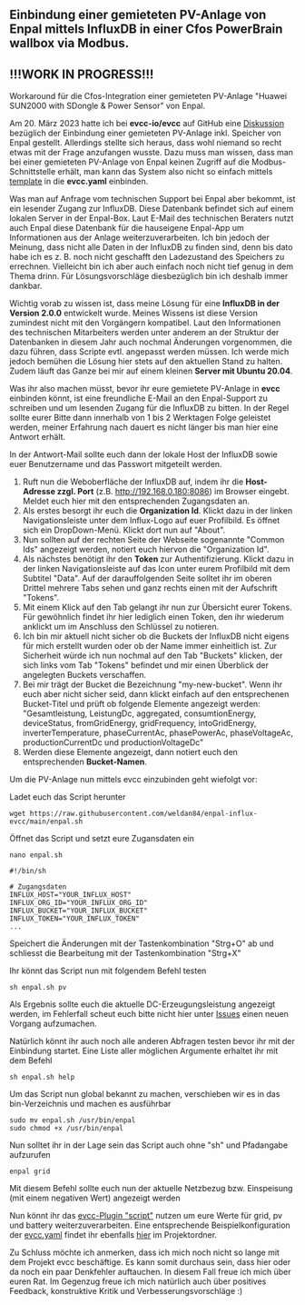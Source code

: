 ## Einbindung einer gemieteten PV-Anlage von Enpal mittels InfluxDB in einer Cfos PowerBrain wallbox via Modbus.
## !!!WORK IN PROGRESS!!!
Workaround für die Cfos-Integration einer gemieteten PV-Anlage "Huawei SUN2000 with SDongle &amp; Power Sensor" von Enpal.

Am 20. März 2023 hatte ich bei **evcc-io/evcc** auf GitHub eine [Diskussion](https://github.com/evcc-io/evcc/discussions/6965) bezüglich der Einbindung einer gemieteten PV-Anlage inkl. Speicher von Enpal gestellt. Allerdings stellte sich heraus, dass wohl niemand so recht etwas mit der Frage anzufangen wusste. Dazu muss man wissen, dass man bei einer gemieteten PV-Anlage von Enpal keinen Zugriff auf die Modbus-Schnittstelle erhält, man kann das System also nicht so einfach mittels [template](https://docs.evcc.io/docs/devices/meters#sun2000-with-sdongle--power-sensor) in die **evcc.yaml** einbinden.   

Was man auf Anfrage vom technischen Support bei Enpal aber bekommt, ist ein lesender Zugang zur InfluxDB. Diese Datenbank befindet sich auf einem lokalen Server in der Enpal-Box. Laut E-Mail des technischen Beraters nutzt auch Enpal diese Datenbank für die hauseigene Enpal-App um Informationen aus der Anlage weiterzuverarbeiten. Ich bin jedoch der Meinung, dass nicht alle Daten in der InfluxDB zu finden sind, denn bis dato habe ich es z. B. noch nicht geschafft den Ladezustand des Speichers zu errechnen. Vielleicht bin ich aber auch einfach noch nicht tief genug in dem Thema drinn. Für Lösungsvorschläge diesbezüglich bin ich deshalb immer dankbar.

Wichtig vorab zu wissen ist, dass meine Lösung für eine **InfluxDB in der Version 2.0.0** entwickelt wurde. Meines Wissens ist diese Version zumindest nicht mit den Vorgängern kompatibel. Laut den Informationen des technischen Mitarbeiters werden unter anderem an der Struktur der Datenbanken in diesem Jahr auch nochmal Änderungen vorgenommen, die dazu führen, dass Scripte evtl. angepasst werden müssen. Ich werde mich jedoch bemühen die Lösung hier stets auf den aktuellen Stand zu halten. Zudem läuft das Ganze bei mir auf einem kleinen **Server mit Ubuntu 20.04**.

Was ihr also machen müsst, bevor ihr eure gemietete PV-Anlage in **evcc** einbinden könnt, ist eine freundliche E-Mail an den Enpal-Support zu schreiben und um lesenden Zugang für die InfluxDB zu bitten. In der Regel sollte eurer Bitte dann innerhalb von 1 bis 2 Werktagen Folge geleistet werden, meiner Erfahrung nach dauert es nicht länger bis man hier eine Antwort erhält.

In der Antwort-Mail sollte euch dann der lokale Host der InfluxDB sowie euer Benutzername und das Passwort mitgeteilt werden.
1. Ruft nun die Weboberfläche der InfluxDB auf, indem ihr die **Host-Adresse zzgl. Port** (z.B. http://192.168.0.180:8086) im Browser eingebt. Meldet euch hier mit den entsprechenden Zugangsdaten an.
2. Als erstes besorgt ihr euch die **Organization Id**. Klickt dazu in der linken Navigationsleiste unter dem Influx-Logo auf euer Profilbild. Es öffnet sich ein DropDown-Menü. Klickt dort nun auf "About".
3. Nun sollten auf der rechten Seite der Webseite sogenannte "Common Ids" angezeigt werden, notiert euch hiervon die "Organization Id".
4. Als nächstes benötigt ihr den **Token** zur Authentifizierung. Klickt dazu in der linken Navigationsleiste auf das Icon unter eurem Profilbild mit dem Subtitel "Data". Auf der darauffolgenden Seite solltet ihr im oberen Drittel mehrere Tabs sehen und ganz rechts einen mit der Aufschrift "Tokens". 
5. Mit einem Klick auf den Tab gelangt ihr nun zur Übersicht eurer Tokens. Für gewöhnlich findet ihr hier lediglich einen Token, den ihr wiederum anklickt um im Anschluss den Schlüssel zu notieren.
6. Ich bin mir aktuell nicht sicher ob die Buckets der InfluxDB nicht eigens für mich erstellt wurden oder ob der Name immer einheitlich ist. Zur Sicherheit würde ich nun nochmal auf den Tab "Buckets" klicken, der sich links vom Tab "Tokens" befindet und mir einen Überblick der angelegten Buckets verschaffen.
7. Bei mir trägt der Bucket die Bezeichnung "my-new-bucket". Wenn ihr euch aber nicht sicher seid, dann klickt einfach auf den entsprechenen Bucket-Titel und prüft ob folgende Elemente angezeigt werden: "Gesamtleistung, LeistungDc, aggregated, consumtionEnergy, deviceStatus, fromGridEnergy, gridFrequency, intoGridEnergy, inverterTemperature, phaseCurrentAc, phasePowerAc, phaseVoltageAc, productionCurrentDc und productionVoltageDc"
8. Werden diese Elemente angezeigt, dann notiert euch den entsprechenden **Bucket-Namen**.

Um die PV-Anlage nun mittels evcc einzubinden geht wiefolgt vor:

Ladet euch das Script herunter
````shell
wget https://raw.githubusercontent.com/weldan84/enpal-influx-evcc/main/enpal.sh
````

Öffnet das Script und setzt eure Zugansdaten ein
````shell
nano enpal.sh
````

````shell
#!/bin/sh

# Zugangsdaten
INFLUX_HOST="YOUR_INFLUX_HOST"
INFLUX_ORG_ID="YOUR_INFLUX_ORG_ID"
INFLUX_BUCKET="YOUR_INFLUX_BUCKET"
INFLUX_TOKEN="YOUR_INFLUX_TOKEN"
...

````

Speichert die Änderungen mit der Tastenkombination "Strg+O" ab und schliesst die Bearbeitung mit der Tastenkombination "Strg+X"

Ihr könnt das Script nun mit folgendem Befehl testen
````shell
sh enpal.sh pv
````
Als Ergebnis sollte euch die aktuelle DC-Erzeugungsleistung angezeigt werden, im Fehlerfall scheut euch bitte nicht hier unter [Issues](https://github.com/weldan84/enpal-influx-evcc/issues) einen neuen Vorgang aufzumachen.

Natürlich könnt ihr auch noch alle anderen Abfragen testen bevor ihr mit der Einbindung startet. Eine Liste aller möglichen Argumente erhaltet ihr mit dem Befehl
````shell
sh enpal.sh help
````

Um das Script nun global bekannt zu machen, verschieben wir es in das bin-Verzeichnis und machen es ausführbar 
````shell
sudo mv enpal.sh /usr/bin/enpal
sudo chmod +x /usr/bin/enpal
````

Nun solltet ihr in der Lage sein das Script auch ohne "sh" und Pfadangabe aufzurufen
````shell
enpal grid
````

Mit diesem Befehl sollte euch nun der aktuelle Netzbezug bzw. Einspeisung (mit einem negativen Wert) angezeigt werden

Nun könnt ihr das [evcc-Plugin "script"](https://docs.evcc.io/docs/reference/plugins#shell-script-lesenschreiben) nutzen um eure Werte für grid, pv und battery weiterzuverarbeiten. Eine entsprechende Beispielkonfiguration der [evcc.yaml](https://github.com/weldan84/enpal-influx-evcc/blob/main/evcc.yaml) findet ihr ebenfalls [hier](https://github.com/weldan84/enpal-influx-evcc/blob/main/evcc.yaml) im Projektordner.

Zu Schluss möchte ich anmerken, dass ich mich noch nicht so lange mit dem Projekt evcc beschäftige. Es kann somit durchaus sein, dass hier oder da noch ein paar Denkfehler auftauchen. In diesem Fall freue ich mich über euren Rat. Im Gegenzug freue ich mich natürlich auch über positives Feedback, konstruktive Kritik und Verbesserungsvorschläge :)
